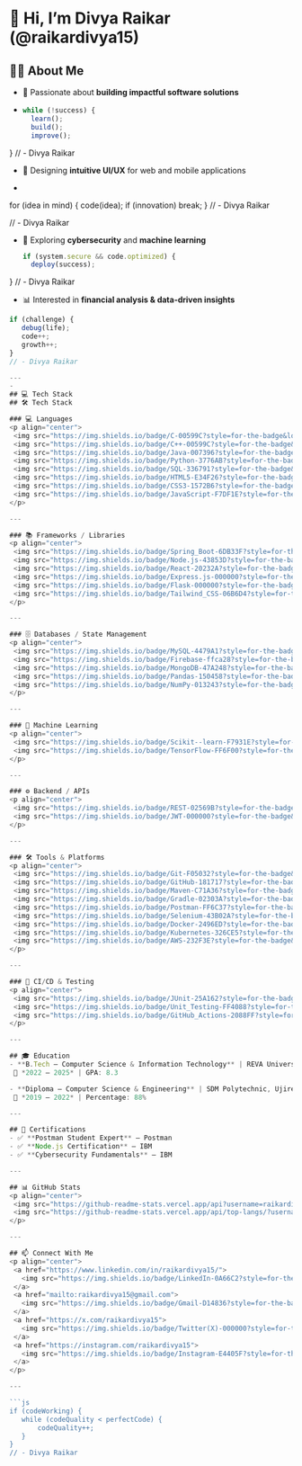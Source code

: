 # 👋 Hi, I’m Divya Raikar (@raikardivya15)

## 👩‍💻 About Me  
- 🌱 Passionate about **building impactful software solutions**
- ```js
  while (!success) {
    learn();
    build();
    improve();
}
// - Divya Raikar
- 🎨 Designing **intuitive UI/UX** for web and mobile applications
- ```js
for (idea in mind) {
    code(idea);
    if (innovation) break;
}
// - Divya Raikar

// - Divya Raikar
- 🔐 Exploring **cybersecurity** and **machine learning**
  ```js
  if (system.secure && code.optimized) {
    deploy(success);
}
// - Divya Raikar

- 📊 Interested in **financial analysis & data-driven insights**  
 ```js
if (challenge) {
    debug(life);
    code++;
    growth++;
}
// - Divya Raikar

---
-
## 💻 Tech Stack  
## 🛠️ Tech Stack  

### 💻 Languages  
<p align="center">
  <img src="https://img.shields.io/badge/C-00599C?style=for-the-badge&logo=c&logoColor=white"/>
  <img src="https://img.shields.io/badge/C++-00599C?style=for-the-badge&logo=c%2B%2B&logoColor=white"/>
  <img src="https://img.shields.io/badge/Java-007396?style=for-the-badge&logo=java&logoColor=white"/>
  <img src="https://img.shields.io/badge/Python-3776AB?style=for-the-badge&logo=python&logoColor=white"/>
  <img src="https://img.shields.io/badge/SQL-336791?style=for-the-badge&logo=postgresql&logoColor=white"/>
  <img src="https://img.shields.io/badge/HTML5-E34F26?style=for-the-badge&logo=html5&logoColor=white"/>
  <img src="https://img.shields.io/badge/CSS3-1572B6?style=for-the-badge&logo=css3&logoColor=white"/>
  <img src="https://img.shields.io/badge/JavaScript-F7DF1E?style=for-the-badge&logo=javascript&logoColor=black"/>
</p>  

---

### 📚 Frameworks / Libraries  
<p align="center">
  <img src="https://img.shields.io/badge/Spring_Boot-6DB33F?style=for-the-badge&logo=springboot&logoColor=white"/>
  <img src="https://img.shields.io/badge/Node.js-43853D?style=for-the-badge&logo=node-dot-js&logoColor=white"/>
  <img src="https://img.shields.io/badge/React-20232A?style=for-the-badge&logo=react&logoColor=61DAFB"/>
  <img src="https://img.shields.io/badge/Express.js-000000?style=for-the-badge&logo=express&logoColor=white"/>
  <img src="https://img.shields.io/badge/Flask-000000?style=for-the-badge&logo=flask&logoColor=white"/>
  <img src="https://img.shields.io/badge/Tailwind_CSS-06B6D4?style=for-the-badge&logo=tailwindcss&logoColor=white"/>
</p>  

---

### 🗄️ Databases / State Management  
<p align="center">
  <img src="https://img.shields.io/badge/MySQL-4479A1?style=for-the-badge&logo=mysql&logoColor=white"/>
  <img src="https://img.shields.io/badge/Firebase-ffca28?style=for-the-badge&logo=firebase&logoColor=black"/>
  <img src="https://img.shields.io/badge/MongoDB-47A248?style=for-the-badge&logo=mongodb&logoColor=white"/>
  <img src="https://img.shields.io/badge/Pandas-150458?style=for-the-badge&logo=pandas&logoColor=white"/>
  <img src="https://img.shields.io/badge/NumPy-013243?style=for-the-badge&logo=numpy&logoColor=white"/>
</p>  

---

### 🤖 Machine Learning  
<p align="center">
  <img src="https://img.shields.io/badge/Scikit--learn-F7931E?style=for-the-badge&logo=scikitlearn&logoColor=white"/>
  <img src="https://img.shields.io/badge/TensorFlow-FF6F00?style=for-the-badge&logo=tensorflow&logoColor=white"/>
</p>  

---

### ⚙️ Backend / APIs  
<p align="center">
  <img src="https://img.shields.io/badge/REST-02569B?style=for-the-badge&logo=api&logoColor=white"/>
  <img src="https://img.shields.io/badge/JWT-000000?style=for-the-badge&logo=jsonwebtokens&logoColor=white"/>
</p>  

---

### 🛠️ Tools & Platforms  
<p align="center">
  <img src="https://img.shields.io/badge/Git-F05032?style=for-the-badge&logo=git&logoColor=white"/>
  <img src="https://img.shields.io/badge/GitHub-181717?style=for-the-badge&logo=github&logoColor=white"/>
  <img src="https://img.shields.io/badge/Maven-C71A36?style=for-the-badge&logo=apachemaven&logoColor=white"/>
  <img src="https://img.shields.io/badge/Gradle-02303A?style=for-the-badge&logo=gradle&logoColor=white"/>
  <img src="https://img.shields.io/badge/Postman-FF6C37?style=for-the-badge&logo=postman&logoColor=white"/>
  <img src="https://img.shields.io/badge/Selenium-43B02A?style=for-the-badge&logo=selenium&logoColor=white"/>
  <img src="https://img.shields.io/badge/Docker-2496ED?style=for-the-badge&logo=docker&logoColor=white"/>
  <img src="https://img.shields.io/badge/Kubernetes-326CE5?style=for-the-badge&logo=kubernetes&logoColor=white"/>
  <img src="https://img.shields.io/badge/AWS-232F3E?style=for-the-badge&logo=amazonaws&logoColor=white"/>
</p>  

---

### 🔄 CI/CD & Testing  
<p align="center">
  <img src="https://img.shields.io/badge/JUnit-25A162?style=for-the-badge&logo=junit5&logoColor=white"/>
  <img src="https://img.shields.io/badge/Unit_Testing-FF4088?style=for-the-badge&logo=testinglibrary&logoColor=white"/>
  <img src="https://img.shields.io/badge/GitHub_Actions-2088FF?style=for-the-badge&logo=githubactions&logoColor=white"/>
</p>  

---

## 🎓 Education  
- **B.Tech – Computer Science & Information Technology** | REVA University, Bengaluru  
  📅 *2022 – 2025* | GPA: 8.3  

- **Diploma – Computer Science & Engineering** | SDM Polytechnic, Ujire  
  📅 *2019 – 2022* | Percentage: 88%  

---

## 🏅 Certifications  
- ✅ **Postman Student Expert** – Postman  
- ✅ **Node.js Certification** – IBM  
- ✅ **Cybersecurity Fundamentals** – IBM  

---

## 📊 GitHub Stats  
<p align="center">
  <img src="https://github-readme-stats.vercel.app/api?username=raikardivya15&show_icons=true&theme=radical" alt="GitHub stats" height="160"/>
  <img src="https://github-readme-stats.vercel.app/api/top-langs/?username=raikardivya15&layout=compact&theme=radical" alt="Top Languages" height="160"/>
</p>  

---

## 📫 Connect With Me  
<p align="center">
  <a href="https://www.linkedin.com/in/raikardivya15/">
    <img src="https://img.shields.io/badge/LinkedIn-0A66C2?style=for-the-badge&logo=linkedin&logoColor=white"/>
  </a>
  <a href="mailto:raikardivya15@gmail.com">
    <img src="https://img.shields.io/badge/Gmail-D14836?style=for-the-badge&logo=gmail&logoColor=white"/>
  </a>
  <a href="https://x.com/raikardivya15">
    <img src="https://img.shields.io/badge/Twitter(X)-000000?style=for-the-badge&logo=x&logoColor=white"/>
  </a>
  <a href="https://instagram.com/raikardivya15">
    <img src="https://img.shields.io/badge/Instagram-E4405F?style=for-the-badge&logo=instagram&logoColor=white"/>
  </a>
</p>

---

```js
if (codeWorking) {
    while (codeQuality < perfectCode) {
        codeQuality++;
    }
}
// - Divya Raikar


